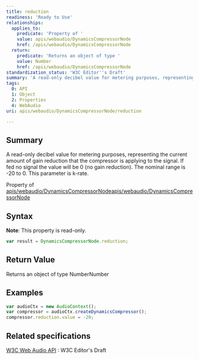 ```yaml
---
title: reduction
readiness: 'Ready to Use'
relationships:
  applies_to:
    predicate: 'Property of '
    value: apis/webaudio/DynamicsCompressorNode
    href: /apis/webaudio/DynamicsCompressorNode
  return:
    predicate: 'Returns an object of type '
    value: Number
    href: /apis/webaudio/DynamicsCompressorNode
standardization_status: 'W3C Editor''s Draft'
summary: 'A read-only decibel value for metering purposes, representing the current amount of gain reduction that the compressor is applying to the signal. If fed no signal the value will be 0 (no gain reduction). The nominal range is -20 to 0. This parameter is k-rate.'
tags:
  0: API
  1: Object
  2: Properties
  4: WebAudio
uri: apis/webaudio/DynamicsCompressorNode/reduction

---
```

## Summary

A read-only decibel value for metering purposes, representing the current amount of gain reduction that the compressor is applying to the signal. If fed no signal the value will be 0 (no gain reduction). The nominal range is -20 to 0. This parameter is k-rate.

Property of [apis/webaudio/DynamicsCompressorNode](/apis/webaudio/DynamicsCompressorNode)[apis/webaudio/DynamicsCompressorNode](/apis/webaudio/DynamicsCompressorNode)

## Syntax

**Note**: This property is read-only.

``` js
var result = DynamicsCompressorNode.reduction;
```

## Return Value

Returns an object of type NumberNumber

## Examples

``` js
var audioCtx = new AudioContext();
var compressor = audioCtx.createDynamicsCompressor();
compressor.reduction.value = -20;
```

## Related specifications

[W3C Web Audio API](http://webaudio.github.io/web-audio-api/)
:   W3C Editor's Draft
